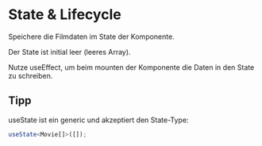 # State & Lifecycle

Speichere die Filmdaten im State der Komponente.

Der State ist initial leer (leeres Array).

Nutze useEffect, um beim mounten der Komponente die Daten in den State zu schreiben.

## Tipp

useState ist ein generic und akzeptiert den State-Type:

```ts
useState<Movie[]>([]);
```
